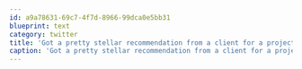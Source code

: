 ```yaml
---
id: a9a78631-69c7-4f7d-8966-99dca0e5bb31
blueprint: text
category: twitter
title: 'Got a pretty stellar recommendation from a client for a project I took on this past year. Was fun! linkd.in/otDguu (scroll down)'
caption: 'Got a pretty stellar recommendation from a client for a project I took on this past year. Was fun! <a href="http://linkd.in/otDguu" title="http://linkd.in/otDguu" class="link link_untco">linkd.in/otDguu</a> (scroll down)'
---
```

